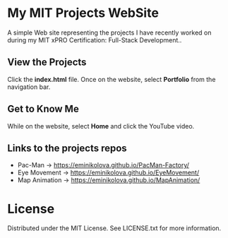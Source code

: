 # My MIT Projects WebSite
A simple Web site representing the projects I have recently worked on during my MIT xPRO Certification: Full-Stack Development.. 
## View the Projects
Click the **index.html** file. Once on the website, select **Portfolio** from the navigation bar. 
## Get to Know Me
While on the website, select **Home** and click the YouTube video.
## Links to the projects repos
* Pac-Man -> https://eminikolova.github.io/PacMan-Factory/
* Eye Movement -> https://eminikolova.github.io/EyeMovement/
* Map Animation -> https://eminikolova.github.io/MapAnimation/
# License
Distributed under the MIT License. See LICENSE.txt for more information.
